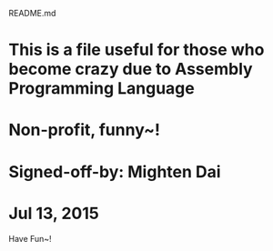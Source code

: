 README.md


# This is a file useful for those who become crazy due to Assembly Programming Language


# Non-profit, funny~!



#  Signed-off-by:  Mighten Dai
#                     Jul 13, 2015



Have Fun~!